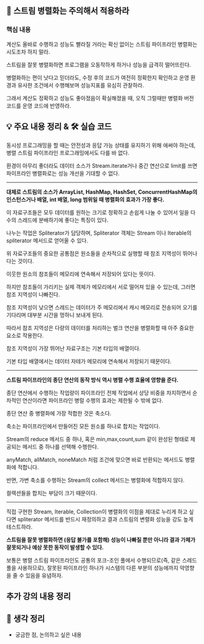 ## 📖 스트림 병렬화는 주의해서 적용하라

### 핵심 내용

계산도 올바로 수행하고 성능도 빨라질 거라는 확신 없이는 스트림 파이프라인 병렬화는 시도조차 하지 말라.

스트림을 잘못 병렬화하면 프로그램을 오동작하게 하거나 성능을 급격히 떨어뜨린다.

병렬화하는 편이 낫다고 믿더라도, 수정 후의 코드가 여전히 정확한지 확인하고 운영 환경과 유사한 조건에서 수행해보며 성능지표를 유심히 관찰하라.

그래서 계산도 정확하고 성능도 좋아졌음이 확실해졌을 때, 오직 그럴때만 병렬화 버전 코드를 운영 코드에 반영하라.


## 💡 주요 내용 정리 & 🛠️ 실습 코드

동시성 프로그래밍을 할 때는 안전성과 응답 가능 상태를 유지하기 위해 애써야 하는데, 병렬 스트림 파이프라인 프로그래밍에서도 다를 바 없다.

환경이 아무리 좋더라도 데이터 소스가 Stream.iterate거나 중간 연산으로 limit를 쓰면 파이프라인 병렬화로는 성능 개선을 기대할 수 없다.

---

**대체로 스트림의 소스가 ArrayList, HashMap, HashSet, ConcurrentHashMap의 인스턴스거나 배열, int 배열, long 범위일 때 병렬화의 효과가 가장 좋다.**

이 자료구조들은 모두 데이터를 원하는 크기로 정확하고 손쉽게 나눌 수 있어서 일을 다수의 스레드에 분배하기에 좋다는 특징이 있다.

나누는 작업은 Spliterator가 담당하며, Spliterator 객체는 Stream 이나 Iterable의 spliterator 메서드로 얻어올 수 있다.

위 자료구조들의 중요한 공통점은 원소들을 순차적으로 실행할 때 참조 지역성이 뛰어나다는 것이다.

이웃한 원소의 참조들이 메모리에 연속해서 저장되어 있다는 뜻이다.

하지만 참조들이 가리키는 실제 객체가 메모리에서 서로 떨어져 있을 수 있는데, 그러면 참조 지역성이 나빠진다.

참조 지역성이 낮으면 스레드는 데이터가 주 메모리에서 캐시 메모리로 전송되어 오기를 기다리며 대부분 시간을 멍하니 보내게 된다.

따라서 참조 지역성은 다량의 데이터를 처리하는 벌크 연산을 병렬화할 때 아주 중요한 요소로 작용한다.

참조 지역성이 가장 뛰어난 자료구조는 기본 타입의 배열이다.

기본 타입 배열에서는 데이터 자테가 메모리에 연속해서 저장되기 때문이다.

---

**스트림 파이프라인의 종단 연산의 동작 방식 역시 병렬 수행 효율에 영향을 준다.**

종단 연산에서 수행하는 작업량이 파이프라인 전체 작업에서 상당 비중을 차지하면서 순차적인 연산이라면 파이프라인 병럴 수행의 효과는 제한될 수 밖에 없다.

종단 연산 중 병렬화에 가장 적합한 것은 축소다.

축소는 파이프라인에서 만들어진 모든 원소를 하나로 합치는 작업이다.

Stream의 reduce 메서드 중 하나, 혹은 min,max,count,sum 같이 완성된 형태로 제공되는 메서드 중 하나를 선택해 수행한다.

anyMatch, allMatch, noneMatch 처럼 조건에 맞으면 바로 반환되는 메서드도 병렬화에 적합니다.

반면, 가변 축소를 수행하는 Stream의 collect 메서드는 병렬화에 적합하지 않다. 

컬렉션들을 합치는 부담이 크기 때문이다.

---

직접 구현한 Stream, Iterable, Collection이 병렬화의 이점을 제대로 누리게 하고 싶다면 spliterator 메서드를 반드시 재정의하고 결과 스트림의 변렬화 성능을 강도 높게 테스트하라.

**스트림을 잘못 병렬화하면 (응답 불가를 포함해) 성능이 나빠질 뿐만 아니라 결과 가체가 잘못되거나 예상 못한 동작이 발생할 수 있다.**

보통은 병렬 스트림 파이프라인도 공통의 포크-조인 풀에서 수행되므로(즉, 같은 스레드 풀을 사용하므로), 잘못된 파이프라인 하나가 시스템의 다른 부분의 성능에까지 악영향을 줄 수 있음을 유념하자.



## 추가 강의 내용 정리

## 🤔 생각 정리
- 궁금한 점, 논의하고 싶은 내용

